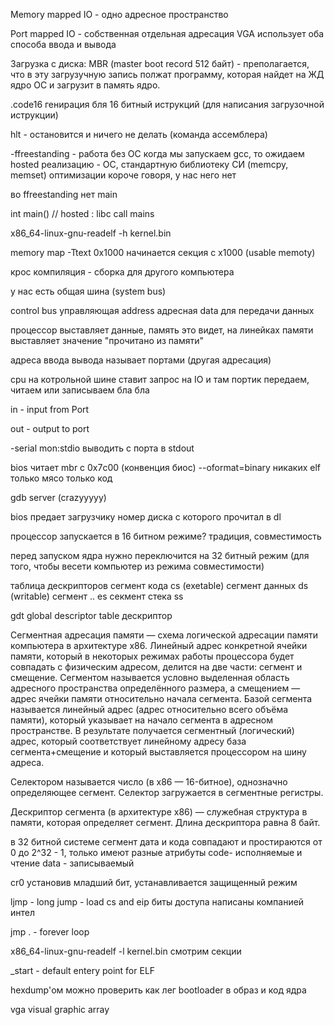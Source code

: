 Memory mapped IO - одно адресное пространство

Port mapped IO - собственная отдельная адресация
VGA использует оба способа ввода и вывода


Загрузка с диска:
MBR (master boot record 512 байт) - преполагается, что в эту загрузучную запись полжат программу,
которая найдет на ЖД ядро ОС и загрузит в память ядро.

.code16 генирация бля 16 битный иструкций (для написания загрузочной иструкции)

hlt - остановится и ничего не делать (команда ассемблера)

-ffreestanding - работа без ОС
когда мы запускаем gcc, то ожидаем hosted реализацию - ОС, стандартную библиотеку СИ (memcpy, memset) оптимизации
короче говоря, у нас него нет

во ffreestanding нет main

int main() // hosted : libc call mains

x86_64-linux-gnu-readelf -h kernel.bin

memory map
-Ttext 0x1000 начинается секция с x1000 (usable memoty)

крос компиляция - сборка для другого компьютера

у нас есть общая шина (system bus) 

control bus управляющая
address адресная
data для передачи данных

процессор выставляет данные, память это видет, на линейках памяти выставляет значение "прочитано из памяти"

адреса ввода вывода называет портами (другая адресация)

cpu на котрольной шине ставит запрос на IO и там портик передаем, читаем или записываем бла бла

 in - input from Port

 out - output to port

 -serial mon:stdio выводить с порта в stdout

bios читает mbr  c 0x7с00 (конвенция биос)
--oformat=binary никаких elf только мясо только код

gdb server (crazyyyyy)

bios предает загрузчику номер диска с которого прочитал в dl

процессор запускается в 16 битном режиме? традиция, совместимость

перед запуском ядра нужно переключится на 32 битный режим (для того, чтобы весети компьютер из режима совместимости)

таблица дескрипторов
сегмент кода cs (exetable)
сегмент данных ds (writable)
сегмент .. es
секмент стека ss

gdt global descriptor table
дескриптор

Сегментная адресация памяти — схема логической адресации памяти компьютера в архитектуре x86. Линейный адрес конкретной ячейки памяти, который в некоторых режимах работы процессора будет совпадать с физическим адресом, делится на две части: сегмент и смещение. Сегментом называется условно выделенная область адресного пространства определённого размера, а смещением — адрес ячейки памяти относительно начала сегмента. Базой сегмента называется линейный адрес (адрес относительно всего объёма памяти), который указывает на начало сегмента в адресном пространстве. В результате получается сегментный (логический) адрес, который соответствует линейному адресу база сегмента+смещение и который выставляется процессором на шину адреса.

Селектором называется число (в x86 — 16-битное), однозначно определяющее сегмент. Селектор загружается в сегментные регистры. 

Дескриптор сегмента (в архитектуре x86) — служебная структура в памяти, которая определяет сегмент. Длина дескриптора равна 8 байт.

в 32 битной системе сегмент дата и кода совпадают и простираются от 0 до 2^32 - 1, только имеют разные атрибуты
code- исполняемые и чтение
data - записываемый

cr0 установив младший бит, устанавливается защищенный режим

ljmp - long jump - load cs and eip
биты доступа написаны компанией интел

jmp . - forever loop

x86_64-linux-gnu-readelf -l kernel.bin смотрим секции


_start - default entery point for ELF

hexdump'ом можно проверить как лег bootloader в образ и код ядра

vga visual graphic array